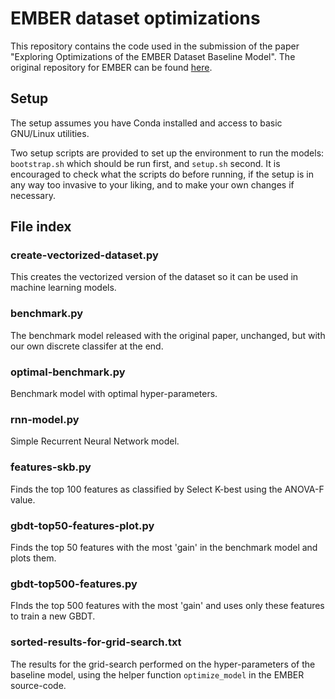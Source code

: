 # EMBER dataset optimizations

This repository contains the code used in the submission of the paper "Exploring Optimizations of the EMBER Dataset Baseline Model". The original repository for EMBER can be found [here](https://github.com/elastic/ember).

## Setup

The setup assumes you have Conda installed and access to basic GNU/Linux utilities.  

Two setup scripts are provided to set up the environment to run the models: `bootstrap.sh` which should be run first, and `setup.sh` second. It is encouraged to check what the scripts do before running, if the setup is in any way too invasive to your liking, and to make your own changes if necessary.

## File index

### create-vectorized-dataset.py

This creates the vectorized version of the dataset so it can be used in machine learning models.

### benchmark.py

The benchmark model released with the original paper, unchanged, but with our own discrete classifer at the end.

### optimal-benchmark.py

Benchmark model with optimal hyper-parameters.

### rnn-model.py

Simple Recurrent Neural Network model.

### features-skb.py

Finds the top 100 features as classified by Select K-best using the ANOVA-F value.

### gbdt-top50-features-plot.py

Finds the top 50 features with the most 'gain' in the benchmark model and plots them.

### gbdt-top500-features.py

FInds the top 500 features with the most 'gain' and uses only these features to train a new GBDT.

### sorted-results-for-grid-search.txt

The results for the grid-search performed on the hyper-parameters of the baseline model, using the helper function `optimize_model` in the EMBER source-code.